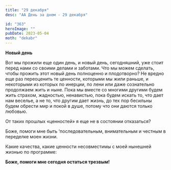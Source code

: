 ```yaml
---
title: "29 декабря"
desc: "АА День за днем - 29 декабря"

id: "363"
heroImage: ""
pubDate: 2023-05-04
moth: "dekabr"
---
```


**Новый день**

Вот мы прожили еще один день, и новый день, сегодняшний, уже стоит перед нами
со своими делами и заботами. Что мы можем сделать, чтобы прожить этот новый
день полноценно и плодотворно? Не вредно еще раз переоценить те ценности,
которыми мы жили раньше, и некоторыми из которых по инерции, по лени или даже
сознательно продолжаем жить и ныне. Пока мы вместе со многими другими будем
жить страхом, жадностью, ненавистью, пока будем искать то, что дает нам
веселье, а не то, что другим дает жизнь, до тех пор бесильны будем обрести мир
и покой в душе, потому что они даются только любовью.

От таких прошлых «ценностей» я еще не в состоянии отказаться?

Боже, помоги мне быть ‘последовательным, внимательным и честным в переделке
моен жизни.

Какие качества, какие ценности несовместимы с моей нынешней жизнью по
программе:

**Боже, помоги мне сегодня остаться трезвым!**
